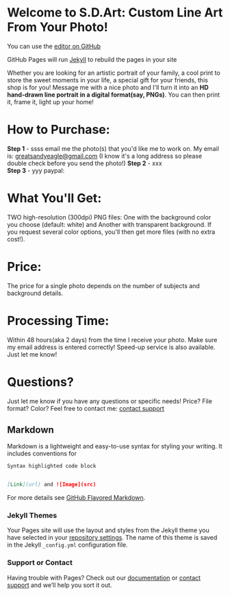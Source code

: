 # Welcome to S.D.Art: Custom Line Art From Your Photo!

You can use the [editor on GitHub](https://github.com/greatsandyeagle/sdart.github.io/edit/gh-pages/index.md) 

GitHub Pages will run [Jekyll](https://jekyllrb.com/) to rebuild the pages in your site

Whether you are looking for an artistic portrait of your family, a cool print to store the sweet moments in your life, a special gift for your friends, this shop is for you! Message me with a nice photo and I'll turn it into an **HD hand-drawn line portrait in a digital format(say, PNGs)**. You can then print it, frame it, light up your home!

# How to Purchase:

**Step 1** - ssss email me the photo(s) that you'd like me to work on. My email is: greatsandyeagle@gmail.com  (I know it's a long address so please double check before you send the photo!)
**Step 2** - xxx  
**Step 3** - yyy  paypal:

# What You'll Get:
TWO high-resolution (300dpi) PNG files: One with the background color you choose (default: white) and Another with transparent background. 
If you request several color options, you'll then get more files (with no extra cost!).

# Price:
The price for a single photo depends on the number of subjects and background details.

# Processing Time:
Within 48 hours(aka 2 days) from the time I receive your photo. Make sure my email address is entered correctly!
Speed-up service is also available. Just let me know!

# Questions?
Just let me know if you have any questions or specific needs! Price? File format? Color? Feel free to contact me:
[contact support](https://github.com/contact)

## Markdown

Markdown is a lightweight and easy-to-use syntax for styling your writing. It includes conventions for

```markdown
Syntax highlighted code block


[Link](url) and ![Image](src)
```

For more details see [GitHub Flavored Markdown](https://guides.github.com/features/mastering-markdown/).

### Jekyll Themes

Your Pages site will use the layout and styles from the Jekyll theme you have selected in your [repository settings](https://github.com/greatsandyeagle/sdart.github.io/settings). The name of this theme is saved in the Jekyll `_config.yml` configuration file.

### Support or Contact

Having trouble with Pages? Check out our [documentation](https://docs.github.com/categories/github-pages-basics/) or [contact support](https://github.com/contact) and we’ll help you sort it out.
